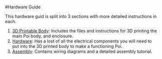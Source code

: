 #Hardware Guide

This hardware guid is split into 3 sections with more detailed instructions in each.

1. [3D Printable Body](./3D%20Printable%20Body/): Includes the files and instructions for 3D printing the main Poi body, and enclosure.
1. [Hardware](/Hardware/): Has a lost of all the electrical components you will need to put into the 3D printed body to make a functioning Poi.
1. [Assembly](): Contains wiring diagrams and a detailed assembly tutorial.
